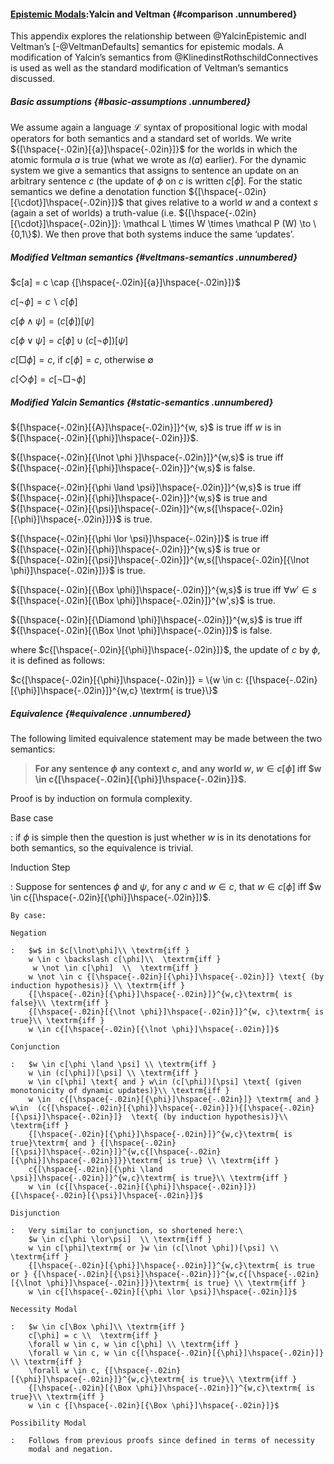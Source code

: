 #### [Epistemic Modals](veltman.html):Yalcin and Veltman  {#comparison .unnumbered}


This appendix explores the relationship between @YalcinEpistemic andl
Veltman’s [-@VeltmanDefaults] semantics for epistemic modals. A
modification of Yalcin’s semantics from @KlinedinstRothschildConnectives
is used as well as the standard modification of Veltman’s semantics
discussed.

##### Basic assumptions {#basic-assumptions .unnumbered}


We assume again a language $\mathcal{L}$ syntax of propositional logic
with modal operators for both semantics and a standard set of worlds. We
write ${[\hspace{-.02in}[{a}]\hspace{-.02in}]}$ for the worlds in which
the atomic formula $a$ is true (what we wrote as $I(a)$ earlier). For
the dynamic system we give a semantics that assigns to sentence an
update on an arbitrary sentence $c$ (the update of $\phi$ on $c$ is
written $c[\phi]$. For the static semantics we define a denotation
function ${[\hspace{-.02in}[{\cdot}]\hspace{-.02in}]}$ that gives
relative to a world $w$ and a context $s$ (again a set of worlds) a
truth-value (i.e.
${[\hspace{-.02in}[{\cdot}]\hspace{-.02in}]}: \mathcal L  \times W \times \mathcal P (W) \to  \{0,1\}$).
We then prove that both systems induce the same ‘updates’.

##### Modified Veltman semantics {#veltmans-semantics .unnumbered}


$c[a] = c \cap {[\hspace{-.02in}[{a}]\hspace{-.02in}]}$

$c[\lnot \phi] = c \backslash c[\phi]$

$c[\phi \land \psi] = (c[\phi])[\psi]$

$c[\phi \lor \psi] = c[\phi] \cup (c[\lnot \phi])[\psi]$

$c[\Box \phi] = c$, if $c[\phi] = c$, otherwise $\emptyset$

$c[\Diamond \phi] = c[\lnot \Box \lnot  \phi]$

##### Modified Yalcin Semantics {#static-semantics .unnumbered}

${[\hspace{-.02in}[{A}]\hspace{-.02in}]}^{w, s}$ is true iff $w$ is in
${[\hspace{-.02in}[{\phi}]\hspace{-.02in}]}$.

${[\hspace{-.02in}[{\lnot \phi }]\hspace{-.02in}]}^{w,s}$ is true iff
${[\hspace{-.02in}[{\phi}]\hspace{-.02in}]}^{w,s}$ is false.

${[\hspace{-.02in}[{\phi \land \psi}]\hspace{-.02in}]}^{w,s}$ is true
iff ${[\hspace{-.02in}[{\phi}]\hspace{-.02in}]}^{w,s}$ is true and
${[\hspace{-.02in}[{\psi}]\hspace{-.02in}]}^{w,s{[\hspace{-.02in}[{\phi}]\hspace{-.02in}]}}$
is true.

${[\hspace{-.02in}[{\phi \lor \psi}]\hspace{-.02in}]}$ is true iff
${[\hspace{-.02in}[{\phi}]\hspace{-.02in}]}^{w,s}$ is true or
${[\hspace{-.02in}[{\psi}]\hspace{-.02in}]}^{w,s{[\hspace{-.02in}[{\lnot \phi}]\hspace{-.02in}]}}$
is true.

${[\hspace{-.02in}[{\Box \phi}]\hspace{-.02in}]}^{w,s}$ is true iff
$\forall w' \in s$
${[\hspace{-.02in}[{\Box \phi}]\hspace{-.02in}]}^{w',s}$ is true.

${[\hspace{-.02in}[{\Diamond \phi}]\hspace{-.02in}]}^{w,s}$ is true
iff ${[\hspace{-.02in}[{\Box \lnot \phi}]\hspace{-.02in}]}$ is false.

where $c{[\hspace{-.02in}[{\phi}]\hspace{-.02in}]}$, the update of $c$ by
$\phi$, it is defined as follows:

$c{[\hspace{-.02in}[{\phi}]\hspace{-.02in}]} = \{w \in c: {[\hspace{-.02in}[{\phi}]\hspace{-.02in}]}^{w,c} \textrm{ is true}\}$

##### Equivalence {#equivalence .unnumbered}


The following limited equivalence statement may be made between the two
semantics:

> __For any sentence $\phi$ any context $c$, and any world $w$,
> $w \in c[\phi]$ iff
> $w \in c{[\hspace{-.02in}[{\phi}]\hspace{-.02in}]}$.__

Proof is by induction on formula complexity.

Base case

:   if $\phi$ is simple then the question is just whether $w$ is in
    its denotations for both semantics, so the equivalence is trivial.

Induction Step

:   Suppose for sentences $\phi$ and $\psi$, for any $c$ and
    $w \in c$, that $w \in c[\phi]$ iff
    $w \in c{[\hspace{-.02in}[{\phi}]\hspace{-.02in}]}$. 

    By case:

    Negation

    :   $w$ in $c[\lnot\phi]\\ \textrm{iff } 
        w \in c \backslash c[\phi]\\  \textrm{iff } 
         w \not \in c[\phi]  \\  \textrm{iff } 
        w \not \in c {[\hspace{-.02in}[{\phi}]\hspace{-.02in}]} \text{ (by induction hypothesis)} \\ \textrm{iff } 
        {[\hspace{-.02in}[{\phi}]\hspace{-.02in}]}^{w,c}\textrm{ is false}\\ \textrm{iff } 
        {[\hspace{-.02in}[{\lnot \phi}]\hspace{-.02in}]}^{w, c}\textrm{ is true}\\ \textrm{iff } 
        w \in c{[\hspace{-.02in}[{\lnot \phi}]\hspace{-.02in}]}$

    Conjunction

    :   $w \in c[\phi \land \psi] \\ \textrm{iff } 
        w \in (c[\phi])[\psi] \\ \textrm{iff } 
        w \in c[\phi] \text{ and } w\in (c[\phi])[\psi] \text{ (given monotonicity of dynamic updates)}\\ \textrm{iff } 
        w \in  c{[\hspace{-.02in}[{\phi}]\hspace{-.02in}]} \textrm{ and } w\in  (c{[\hspace{-.02in}[{\phi}]\hspace{-.02in}]}){[\hspace{-.02in}[{\psi}]\hspace{-.02in}]}  \text{ (by induction hypothesis)}\\ \textrm{iff } 
        {[\hspace{-.02in}[{\phi}]\hspace{-.02in}]}^{w,c}\textrm{ is true}\textrm{ and } {[\hspace{-.02in}[{\psi}]\hspace{-.02in}]}^{w,c{[\hspace{-.02in}[{\phi}]\hspace{-.02in}]}}\textrm{ is true} \\ \textrm{iff } 
        c{[\hspace{-.02in}[{\phi \land \psi}]\hspace{-.02in}]}^{w,c}\textrm{ is true}\\ \textrm{iff } 
        w \in (c{[\hspace{-.02in}[{\phi}]\hspace{-.02in}]}){[\hspace{-.02in}[{\psi}]\hspace{-.02in}]}$

    Disjunction

    :   Very similar to conjunction, so shortened here:\
        $w \in c[\phi \lor\psi]  \\ \textrm{iff } 
        w \in c[\phi]\textrm{ or }w \in (c[\lnot \phi])[\psi] \\ \textrm{iff } 
        {[\hspace{-.02in}[{\phi}]\hspace{-.02in}]}^{w,c}\textrm{ is true or } {[\hspace{-.02in}[{\psi}]\hspace{-.02in}]}^{w,c{[\hspace{-.02in}[{\lnot \phi}]\hspace{-.02in}]}}\textrm{ is true} \\ \textrm{iff } 
        w \in c{[\hspace{-.02in}[{\phi \lor \psi}]\hspace{-.02in}]}$

    Necessity Modal

    :   $w \in c[\Box \phi]\\ \textrm{iff } 
        c[\phi] = c \\  \textrm{iff } 
        \forall w \in c, w \in c[\phi] \\ \textrm{iff } 
        \forall w \in c, w \in c{[\hspace{-.02in}[{\phi}]\hspace{-.02in}]} \\ \textrm{iff } 
        \forall w \in c, {[\hspace{-.02in}[{\phi}]\hspace{-.02in}]}^{w,c}\textrm{ is true}\\ \textrm{iff } 
        {[\hspace{-.02in}[{\Box \phi}]\hspace{-.02in}]}^{w,c}\textrm{ is true}\\ \textrm{iff } 
        w \in c {[\hspace{-.02in}[{\Box \phi}]\hspace{-.02in}]}$

    Possibility Modal

    :   Follows from previous proofs since defined in terms of necessity
        modal and negation.


